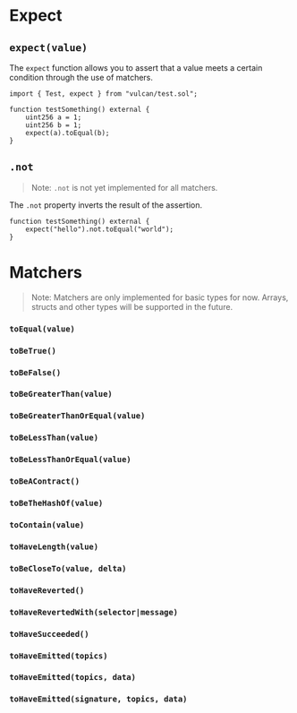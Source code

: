 # Expect

## `expect(value)`

The `expect` function allows you to assert that a value meets a certain condition through the use of matchers.

```solidity
import { Test, expect } from "vulcan/test.sol";

function testSomething() external {
    uint256 a = 1;
    uint256 b = 1;
    expect(a).toEqual(b);
}
```

## `.not`

> Note: `.not` is not yet implemented for all matchers.

The `.not` property inverts the result of the assertion.

```solidity
function testSomething() external {
    expect("hello").not.toEqual("world");
}
```

# Matchers

> Note: Matchers are only implemented for basic types for now. Arrays, structs and other types will be supported in the future.

### `toEqual(value)`

### `toBeTrue()`

### `toBeFalse()`

### `toBeGreaterThan(value)`

### `toBeGreaterThanOrEqual(value)`

### `toBeLessThan(value)`

### `toBeLessThanOrEqual(value)`

### `toBeAContract()`

### `toBeTheHashOf(value)`

### `toContain(value)`

### `toHaveLength(value)`

### `toBeCloseTo(value, delta)`

### `toHaveReverted()`

### `toHaveRevertedWith(selector|message)`

### `toHaveSucceeded()`

### `toHaveEmitted(topics)`

### `toHaveEmitted(topics, data)`

### `toHaveEmitted(signature, topics, data)`
